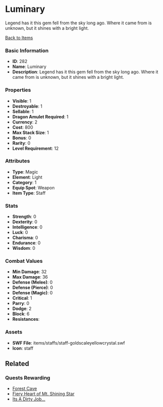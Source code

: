 # Luminary

Legend has it this gem fell from the sky long ago. Where it came from is unknown, but it shines with a bright light.

[Back to Items](../items.md)

### Basic Information

- **ID**: 282
- **Name**: Luminary
- **Description**: Legend has it this gem fell from the sky long ago. Where it came from is unknown, but it shines with a bright light.

### Properties

- **Visible**: 1
- **Destroyable**: 1
- **Sellable**: 1
- **Dragon Amulet Required**: 1
- **Currency**: 2
- **Cost**: 800
- **Max Stack Size**: 1
- **Bonus**: 0
- **Rarity**: 0
- **Level Requirement**: 12

### Attributes

- **Type**: Magic
- **Element**: Light
- **Category**: 1
- **Equip Spot**: Weapon
- **Item Type**: Staff

### Stats

- **Strength**: 0
- **Dexterity**: 0
- **Intelligence**: 0
- **Luck**: 0
- **Charisma**: 0
- **Endurance**: 0
- **Wisdom**: 0

### Combat Values

- **Min Damage**: 32
- **Max Damage**: 36
- **Defense (Melee)**: 0
- **Defense (Pierce)**: 0
- **Defense (Magic)**: 0
- **Critical**: 1
- **Parry**: 0
- **Dodge**: 2
- **Block**: 6
- **Resistances**: 

### Assets

- **SWF File**: items/staffs/staff-goldscaleyellowcrystal.swf
- **Icon**: staff

## Related

### Quests Rewarding

- [Forest Cave](../quests/19-forest-cave.md)
- [Fiery Heart of Mt. Shining Star](../quests/23-fiery-heart-of-mt-shining-star.md)
- [Its A Dirty Job...](../quests/25-its-a-dirty-job.md)

